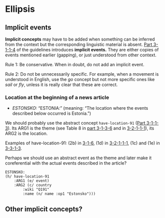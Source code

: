 # Ellipsis

## Implicit events

**Implicit concepts** may have to be added when something can be inferred
from the context but the corresponding linguistic material is absent. [Part
3-1-1-4](https://github.com/umr4nlp/umr-guidelines/blob/master/guidelines.md#part-3-1-1-4-implicit-events)
of the guidelines introduces **implicit events.** They are either copies of
events mentioned earlier (gapping), or just understood from other context.

Rule 1: Be conservative. When in doubt, do not add an implicit event.

Rule 2: Do not be unnecessarily specific. For example, when a movement is
understood in English, use the _go_ concept but not more specific ones like
_sail_ or _fly_, unless it is really clear that these are correct.

### Location at the beginning of a news article

* _ESTONSKO:_ “ESTONIA:” (meaning: “The location where the events described
below occurred is Estonia.”)

We should probably use the abstract concept `have-location-91` ([Part
3-1-1-3](https://github.com/umr4nlp/umr-guidelines/blob/master/guidelines.md#part-3-1-1-3-states-and-entities)).
Its ARG1 is the theme (see Table 8 in [part
3-1-3-6](https://github.com/umr4nlp/umr-guidelines/blob/master/guidelines.md#part-3-1-3-6-non-verbal-clauses)
and in
[3-2-1-1-1](https://github.com/umr4nlp/umr-guidelines/blob/master/guidelines.md#part-3-2-1-1-1-non-verbal-clauses)),
its ARG2 is the location.

Examples of have-location-91: (2b) in
[3-1-6](https://github.com/umr4nlp/umr-guidelines/blob/master/guidelines.md#part-3-1-6-discourse-relations),
(1d) in
[3-2-1-1-1](https://github.com/umr4nlp/umr-guidelines/blob/master/guidelines.md#part-3-2-1-1-1-non-verbal-clauses),
(1c) and (1e) in
[3-3-1-3](https://github.com/umr4nlp/umr-guidelines/blob/master/guidelines.md#part-3-3-1-3-state).

Perhaps we should use an abstract event as the theme and later make it
coreferential with the actual events described in the article?

```
ESTONSKO:
(h/ have-location-91
    :ARG1 (e/ event)
    :ARG2 (c/ country
        :wiki "Q191"
        :name (n/ name :op1 "Estonsko")))
```

## Other implicit concepts?

